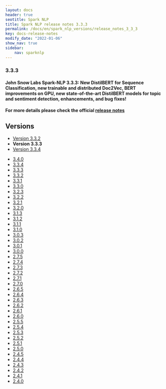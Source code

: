 ```yaml
---
layout: docs
header: true
seotitle: Spark NLP
title: Spark NLP release notes 3.3.3
permalink: /docs/en/spark_nlp_versions/release_notes_3_3_3
key: docs-release-notes
modify_date: "2022-01-06"
show_nav: true
sidebar:
    nav: sparknlp
---
```


### 3.3.3

#### John Snow Labs Spark-NLP 3.3.3: New DistilBERT for Sequence Classification, new trainable and distributed Doc2Vec, BERT improvements on GPU, new state-of-the-art DistilBERT models for topic and sentiment detection, enhancements, and bug fixes!

**For more details please check the official [release notes](https://github.com/JohnSnowLabs/spark-nlp/releases/tag/3.3.3)**

<div class="prev_ver h3-box" markdown="1">

## Versions

</div>

<ul class="pagination">
    <li>
        <a href="release_notes_3_3_2">Version 3.3.2</a>
    </li>
    <li>
        <strong>Version 3.3.3</strong>
    </li>
    <li>
        <a href="release_notes_3_3_4">Version 3.3.4</a>
    </li>
</ul>

<ul class="pagination pagination_big">
  <li><a href="release_notes_3_4_0">3.4.0</a></li>
  <li><a href="release_notes_3_3_4">3.3.4</a></li>
  <li class="active"><a href="release_notes_3_3_3">3.3.3</a></li>
  <li><a href="release_notes_3_3_2">3.3.2</a></li>
  <li><a href="release_notes_3_3_1">3.3.1</a></li>
  <li><a href="release_notes_3_3_0">3.3.0</a></li>
  <li><a href="release_notes_3_2_3">3.2.3</a></li>
  <li><a href="release_notes_3_2_2">3.2.2</a></li>
  <li><a href="release_notes_3_2_1">3.2.1</a></li>
  <li><a href="release_notes_3_2_0">3.2.0</a></li>
  <li><a href="release_notes_3_1_3">3.1.3</a></li>
  <li><a href="release_notes_3_1_2">3.1.2</a></li>
  <li><a href="release_notes_3_1_1">3.1.1</a></li>
  <li><a href="release_notes_3_1_0">3.1.0</a></li>
  <li><a href="release_notes_3_0_3">3.0.3</a></li>
  <li><a href="release_notes_3_0_2">3.0.2</a></li>
  <li><a href="release_notes_3_0_1">3.0.1</a></li>
  <li><a href="release_notes_3_0_0">3.0.0</a></li>
  <li><a href="release_notes_2_7_5">2.7.5</a></li>
  <li><a href="release_notes_2_7_4">2.7.4</a></li>
  <li><a href="release_notes_2_7_3">2.7.3</a></li>
  <li><a href="release_notes_2_7_2">2.7.2</a></li>
  <li><a href="release_notes_2_7_1">2.7.1</a></li>
  <li><a href="release_notes_2_7_0">2.7.0</a></li>
  <li><a href="release_notes_2_6_5">2.6.5</a></li>
  <li><a href="release_notes_2_6_4">2.6.4</a></li>
  <li><a href="release_notes_2_6_3">2.6.3</a></li>
  <li><a href="release_notes_2_6_2">2.6.2</a></li>
  <li><a href="release_notes_2_6_1">2.6.1</a></li>
  <li><a href="release_notes_2_6_0">2.6.0</a></li>
  <li><a href="release_notes_2_5_5">2.5.5</a></li>
  <li><a href="release_notes_2_5_4">2.5.4</a></li>
  <li><a href="release_notes_2_5_3">2.5.3</a></li>
  <li><a href="release_notes_2_5_2">2.5.2</a></li>
  <li><a href="release_notes_2_5_1">2.5.1</a></li>
  <li><a href="release_notes_2_5_0">2.5.0</a></li>
  <li><a href="release_notes_2_4_5">2.4.5</a></li>
  <li><a href="release_notes_2_4_4">2.4.4</a></li>
  <li><a href="release_notes_2_4_3">2.4.3</a></li>
  <li><a href="release_notes_2_4_2">2.4.2</a></li>
  <li><a href="release_notes_2_4_1">2.4.1</a></li>
  <li><a href="release_notes_2_4_0">2.4.0</a></li>
</ul>